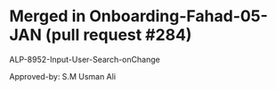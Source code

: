 # Merged in Onboarding-Fahad-05-JAN (pull request #284)

ALP-8952-Input-User-Search-onChange

Approved-by: S.M Usman Ali
